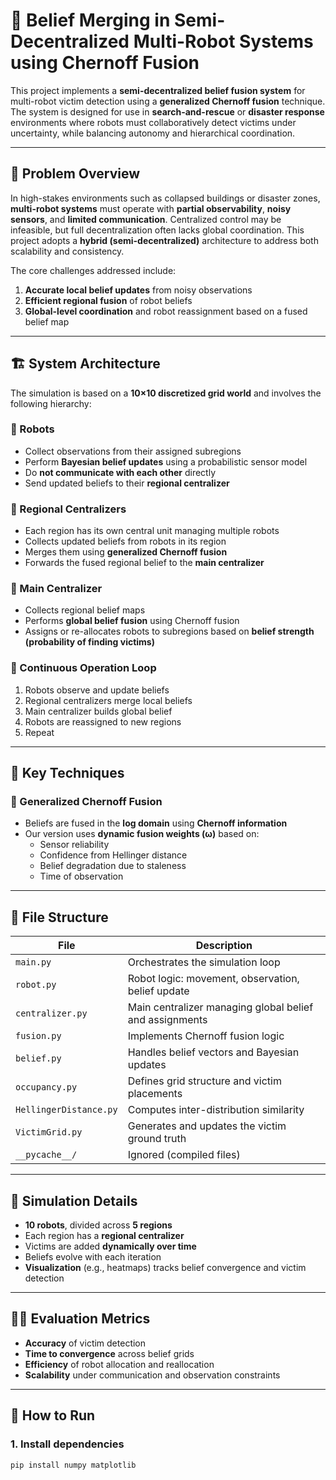 # 🤖 Belief Merging in Semi-Decentralized Multi-Robot Systems using Chernoff Fusion

This project implements a **semi-decentralized belief fusion system** for multi-robot victim detection using a **generalized Chernoff fusion** technique. The system is designed for use in **search-and-rescue** or **disaster response** environments where robots must collaboratively detect victims under uncertainty, while balancing autonomy and hierarchical coordination.

---

## 🧭 Problem Overview

In high-stakes environments such as collapsed buildings or disaster zones, **multi-robot systems** must operate with **partial observability**, **noisy sensors**, and **limited communication**. Centralized control may be infeasible, but full decentralization often lacks global coordination. This project adopts a **hybrid (semi-decentralized)** architecture to address both scalability and consistency.

The core challenges addressed include:

1. **Accurate local belief updates** from noisy observations
2. **Efficient regional fusion** of robot beliefs
3. **Global-level coordination** and robot reassignment based on a fused belief map

---

## 🏗️ System Architecture

The simulation is based on a **10×10 discretized grid world** and involves the following hierarchy:

### 🔹 Robots
- Collect observations from their assigned subregions
- Perform **Bayesian belief updates** using a probabilistic sensor model
- Do **not communicate with each other** directly
- Send updated beliefs to their **regional centralizer**

### 🔹 Regional Centralizers
- Each region has its own central unit managing multiple robots
- Collects updated beliefs from robots in its region
- Merges them using **generalized Chernoff fusion**
- Forwards the fused regional belief to the **main centralizer**

### 🔹 Main Centralizer
- Collects regional belief maps
- Performs **global belief fusion** using Chernoff fusion
- Assigns or re-allocates robots to subregions based on **belief strength (probability of finding victims)**

### 🔁 Continuous Operation Loop
1. Robots observe and update beliefs
2. Regional centralizers merge local beliefs
3. Main centralizer builds global belief
4. Robots are reassigned to new regions
5. Repeat

---

## 🔬 Key Techniques

### 🧠 Generalized Chernoff Fusion
- Beliefs are fused in the **log domain** using **Chernoff information**
- Our version uses **dynamic fusion weights (ω)** based on:
  - Sensor reliability
  - Confidence from Hellinger distance
  - Belief degradation due to staleness
  - Time of observation

---

## 📁 File Structure

| File | Description |
|------|-------------|
| `main.py` | Orchestrates the simulation loop |
| `robot.py` | Robot logic: movement, observation, belief update |
| `centralizer.py` | Main centralizer managing global belief and assignments |
| `fusion.py` | Implements Chernoff fusion logic |
| `belief.py` | Handles belief vectors and Bayesian updates |
| `occupancy.py` | Defines grid structure and victim placements |
| `HellingerDistance.py` | Computes inter-distribution similarity |
| `VictimGrid.py` | Generates and updates the victim ground truth |
| `__pycache__/` | Ignored (compiled files) |

---

## 🧪 Simulation Details

- **10 robots**, divided across **5 regions**
- Each region has a **regional centralizer**
- Victims are added **dynamically over time**
- Beliefs evolve with each iteration
- **Visualization** (e.g., heatmaps) tracks belief convergence and victim detection

---

## 🧑‍🔬 Evaluation Metrics

- **Accuracy** of victim detection
- **Time to convergence** across belief grids
- **Efficiency** of robot allocation and reallocation
- **Scalability** under communication and observation constraints

---

## 🔧 How to Run

### 1. Install dependencies
```bash
pip install numpy matplotlib
